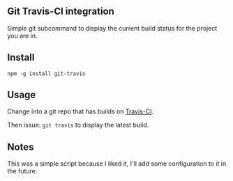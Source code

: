 Git Travis-CI integration
-------------------------

Simple git subcommand to display the current build status for the project you are in.

Install
-------

    npm -g install git-travis


Usage
-----

Change into a git repo that has builds on [Travis-CI](https://travis-ci.org/).

Then issue: `git travis` to display the latest build.

Notes
-----

This was a simple script because I liked it, I'll add some configuration to it in the future.
